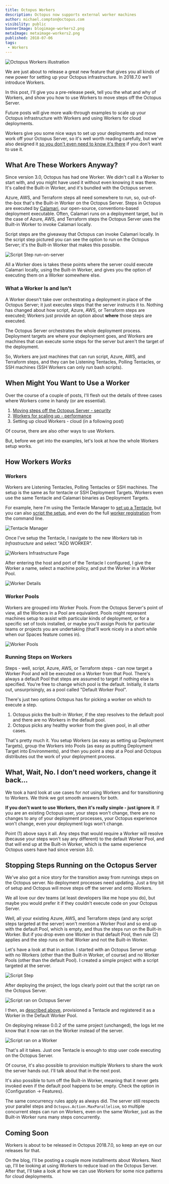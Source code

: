 ```yaml
---
title: Octopus Workers
description: Octopus now supports external worker machines
author: michael.compton@octopus.com
visibility: public
bannerImage: blogimage-workers2.png
metaImage: metaimage-workers2.png
published: 2018-07-06
tags:
 - Workers
---
```


![Octopus Workers illustration](blogimage-workers2.png)

We are just about to release a great new feature that gives you all kinds of new power for setting up your Octopus infrastructure.  In 2018.7.0 we'll introduce Workers.  

In this post, I'll give you a pre-release peek, tell you the what and why of Workers, and show you how to use Workers to move steps off the Octopus Server.  

Future posts will give more walk-through examples to scale up your Octopus infrastructure with Workers and using Workers for cloud deployments.

Workers give you some nice ways to set up your deployments and move work off your Octopus Server, so it's well worth reading carefully, but we've also designed it [so you don't even need to know it's there](#what-wait-no.i-dont-need-workers-change-it-back) if you don't want to use it.

## What Are These Workers Anyway?

Since version 3.0, Octopus has had one Worker.  We didn't call it a Worker to start with, and you might have used it without even knowing it was there.  It's called the Built-in Worker, and it's bundled with the Octopus server.

Azure, AWS, and Terraform steps all need somewhere to run, so, out-of-the-box that's the Built-in Worker on the Octopus Server.  Steps in Octopus are executed by [Calamari](https://github.com/OctopusDeploy/Calamari), our open-source, conventions-based deployment executable.  Often, Calamari runs on a deployment target, but in the case of Azure, AWS, and Terraform steps the Octopus Server uses the Built-in Worker to invoke Calamari locally.

Script steps are the giveaway that Octopus can invoke Calamari locally.  In the script step pictured you can see the option to run on the Octopus Server; it's the Built-in Worker that makes this possible.

![Script Step run-on-server](workers-run-on-server.png "width=500")

All a Worker does is takes these points where the server could execute Calamari locally, using the Built-in Worker, and gives you the option of executing them on a Worker somewhere else.

### What a Worker Is and Isn't

A Worker doesn't take over orchestrating a deployment in place of the Octopus Server; it just executes steps that the server instructs it to.  Nothing has changed about how script, Azure, AWS, or Terraform steps are executed; Workers just provide an option about **where** those steps are executed.

The Octopus Server orchestrates the whole deployment process. Deployment targets are where your deployment goes, and Workers are machines that can execute some steps for the server but aren't the target of the deployment.

So, Workers are just machines that can run script, Azure, AWS, and Terraform steps, and they can be Listening Tentacles, Polling Tentacles, or SSH machines (SSH Workers can only run bash scripts).

## When Might You Want to Use a Worker

Over the course of a couple of posts, I'll flesh out the details of three cases where Workers come in handy (or are essential).

1. [Moving steps off the Octopus Server - security](#Stopping-steps-running-on-the-Octopus-Server)
1. [Workers for scaling up - performance](https://octopus.com/blog/octopus-workers)
1. Setting up cloud Workers - cloud (in a following post)

Of course, there are also other ways to use Workers.

But, before we get into the examples, let's look at how the whole Workers setup works.

## How Workers _Works_

### Workers

Workers are Listening Tentacles, Polling Tentacles or SSH machines.  The setup is the same as for tentacle or SSH Deployment Targets.  Workers even use the same Tentacle and Calamari binaries as Deployment Targets.

For example, here I'm using the Tentacle Manager to [set up a Tentacle](https://octopus.com/docs/infrastructure/windows-targets), but you can also [script the setup](https://octopus.com/docs/infrastructure/windows-targets/automating-tentacle-installation), and even do the full [worker registration](https://octopus.com/docs/api-and-integration/tentacle.exe-command-line/register-with) from the command line.

![Tentacle Manager](workers-tentacle-setup.png "width=500")

Once I've setup the Tentacle, I navigate to the new *Workers* tab in *Infrastructure* and select "ADD WORKER".

![Workers Infrastructure Page](workers-infrastructure.png "width=500")

After entering the host and port of the Tentacle I configured, I give the Worker a name, select a machine policy, and put the Worker in a Worker Pool.

![Worker Details](workers-set-worker-pool.png "width=500")

### Worker Pools

Workers are grouped into Worker Pools.  From the Octopus Server's point of view, all the Workers in a Pool are equivalent. Pools might represent machines setup to assist with particular kinds of deployment, or for a specific set of tools installed, or maybe you'll assign Pools for particular teams or projects you are undertaking (that'll work nicely in a short while when our Spaces feature comes in).

![Worker Pools](workers-pools.png "width=500")

### Running Steps on Workers

Steps - well, script, Azure, AWS, or Terraform steps - can now target a Worker Pool and will be executed on a Worker from that Pool.  There's always a default Pool that steps are assumed to target if nothing else is specified.  You're free to change which pool is the default.  Initially, it starts out, unsurprisingly, as a pool called "Default Worker Pool".

There's just two options Octopus has for picking a worker on which to execute a step.

1. Octopus picks the built-in Worker, if the step resolves to the default pool and there are no Workers in the default pool.
1. Octopus picks any healthy worker from the given pool, in all other cases.

That's pretty much it. You setup Workers (as easy as setting up Deployment Targets), group the Workers into Pools (as easy as putting Deployment Target into Environments), and then you point a step at a Pool and Octopus distributes out the work of your deployment process.

## What, Wait, No. I don’t need workers, change it back...

We took a hard look at use cases for *not* using Workers and for transitioning to Workers.  We think we got smooth answers for both.

**If you don't want to use Workers, then it's really simple - just ignore it**.  If you are an existing Octopus user, your steps won't change, there are no changes to any of your deployment processes, your Octopus experience won't change, even your deployment logs won't change.

Point (1) above says it all.  Any steps that would require a Worker will resolve (because your steps won't say any different) to the default Worker Pool, and that will end up at the Built-in Worker, which is the same experience Octopus users have had since version 3.0.

## Stopping Steps Running on the Octopus Server

We've also got a nice story for the transition away from runnings steps on the Octopus server.  No deployment processes need updating.  Just a tiny bit of setup and Octopus will move steps off the server and onto Workers.

We all love our dev teams (at least developers like me hope you do), but maybe you would prefer it if they couldn't execute code on your Octopus Server.  

Well, all your existing Azure, AWS, and Terraform steps (and any script steps targeted at the server) won't mention a Worker Pool and so end up with the default Pool, which is empty, and thus the steps run on the Built-in Worker.  But if you drop even one Worker in that default Pool, then rule (2) applies and the step runs on that Worker and not the Built-in Worker.

Let's have a look at that in action.  I started with an Octopus Server setup with no Workers (other than the Built-in Worker, of course) and no Worker Pools (other than the default Pool). I created a simple project with a script targeted at the server.

![Script Step](workers-script-step.png "width=500")

After deploying the project, the logs clearly point out that the script ran on the Octopus Server.

![Script ran on Octopus Server](workers-ran-on-server.png "width=500")

I then, as [described above](#workers), provisioned a Tentacle and registered it as a Worker in the Default Worker Pool.

On deploying release 0.0.2 of the same project (unchanged), the logs let me know that it now ran on the Worker instead of the server.

![Script ran on a Worker](workers-ran-on-worker.png "width=500")

That's all it takes.  Just one Tentacle is enough to stop user code executing on the Octopus Server.  

Of course, it's also possible to provision multiple Workers to share the work the server hands out.  I'll talk about that in the next post.

It's also possible to turn off the Built-in Worker, meaning that it never gets invoked even if the default pool happens to be empty.  Check the option in {Configuration -> Features}.

The same concurrency rules apply as always did.  The server still respects your parallel steps and `Octopus.Action.MaxParallelism`, so multiple concurrent steps can run on Workers, even on the same Worker, just as the Built-in Worker runs many steps concurrently.

## Coming Soon

Workers is about to be released in Octopus 2018.7.0, so keep an eye on our releases for that.  

On the blog, I'll be posting a couple more installments about Workers.  Next up, I'll be looking at using Workers to reduce load on the Octopus Server.  After that, I'll take a look at how we can use Workers for some nice patterns for cloud deployments.
